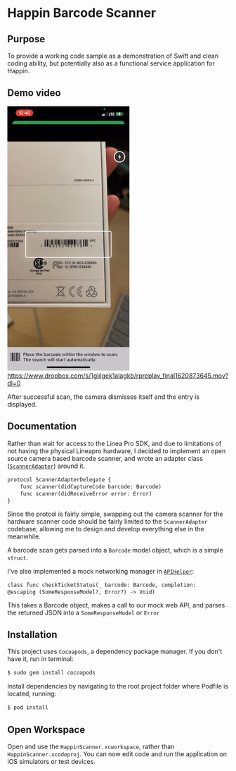 # Happin Barcode Scanner
## Purpose
To provide a working code sample as a demonstration of Swift and clean coding ability, but potentially also as a functional service application for Happin.

## Demo video
![screenshot](screenshot.jpg "screenshot")
https://www.dropbox.com/s/1giilgek1alagkb/rpreplay_final1620873645.mov?dl=0

After successful scan, the camera dismisses itself and the entry is displayed.

## Documentation
Rather than wait for access to the Linea Pro SDK, and due to limitations of not having the physical Lineapro hardware, I decided to implement an open source camera based barcode scanner, and wrote an adapter class ([```ScannerAdapter```](https://github.com/coryl/happinscanner/blob/main/HappinScanner/Core/ScannerAdapter.swift)) around it.

```
protocol ScannerAdapterDelegate {
    func scanner(didCaptureCode barcode: Barcode)
    func scanner(didReceiveError error: Error)
}
```

Since the protcol is fairly simple, swapping out the camera scanner for the hardware scanner code should be fairly limited to the ```ScannerAdapter``` codebase, allowing me to design and develop everything else in the meanwhile.

A barcode scan gets parsed into a ```Barcode``` model object, which is a simple ```struct```.

I've also implemented a mock networking manager in [```APIHelper```](https://github.com/coryl/happinscanner/blob/main/HappinScanner/Core/APIHelper.swift):
```
class func checkTicketStatus(_ barcode: Barcode, completion:  @escaping (SomeResponseModel?, Error?) -> Void)
```
This takes a Barcode object, makes a call to our mock web API, and parses the returned JSON into a ```SomeResponseModel``` or ```Error```

## Installation

This project uses  ```Cocoapods```, a dependency package manager. If you don't have it, run in terminal:

```bash
$ sudo gem install cocoapods
```

Install dependencies by navigating to the root project folder where Podfile is located, running:
```bash
$ pod install
```

## Open Workspace
Open and use the ```HappinScanner.xcworkspace```, rather than ```HappinScanner.xcodeproj```. You can now edit code and run the application on iOS simulators or test devices.
